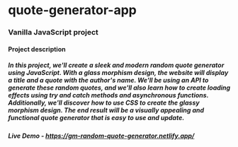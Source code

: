 # quote-generator-app

### Vanilla JavaScript project

#### Project description

##### In this project, we'll create a sleek and modern random quote generator using JavaScript. With a glass morphism design, the website will display a title and a quote with the author's name. We'll be using an API to generate these random quotes, and we'll also learn how to create loading effects using try and catch methods and asynchronous functions. Additionally, we'll discover how to use CSS to create the glassy morphism design. The end result will be a visually appealing and functional quote generator that is easy to use and update.

##### Live Demo - https://gm-random-quote-generator.netlify.app/
